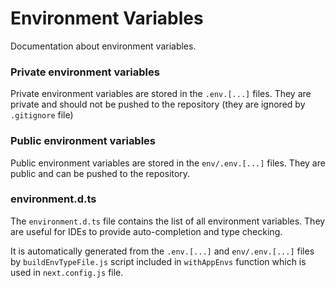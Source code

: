 # Environment Variables

Documentation about environment variables.

### Private environment variables

Private environment variables are stored in the `.env.[...]` files. They are private and should not be pushed to the repository (they are ignored by `.gitignore` file)

### Public environment variables

Public environment variables are stored in the `env/.env.[...]` files. They are public and can be pushed to the repository.

### environment.d.ts

The `environment.d.ts` file contains the list of all environment variables. They are useful for IDEs to provide auto-completion and type checking.

It is automatically generated from the `.env.[...]` and `env/.env.[...]` files by `buildEnvTypeFile.js` script included in `withAppEnvs` function which is used in `next.config.js` file.
